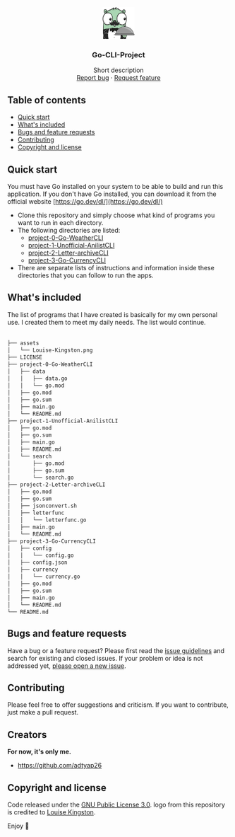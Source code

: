<p align="center">
  <a href="https://github.com/adtyap26/Go-Command-Line-Interface-Project">
    <img src="https://github.com/adtyap26/Go-Command-Line-Interface-Project/blob/main/assets/Louise-Kingston.png" alt="Logo" width=72 height=72>
  </a>

  <h3 align="center">Go-CLI-Project</h3>

  <p align="center">
    Short description
    <br>
    <a href="https://github.com/adtyap26/Go-Command-Line-Interface-Project/issues/new">Report bug</a>
    ·
    <a href="https://github.com/adtyap26/Go-Command-Line-Interface-Project/issues/new">Request feature</a>
  </p>
</p>


## Table of contents

- [Quick start](#quick-start)
- [What's included](#whats-included)
- [Bugs and feature requests](#bugs-and-feature-requests)
- [Contributing](#contributing)
- [Copyright and license](#copyright-and-license)


## Quick start

You must have Go installed on your system to be able to build and run this application. If you don't have Go installed, you can download it from the official website [https://go.dev/dl/](https://go.dev/dl/)


- Clone this repository and simply choose what kind of programs you want to run in each directory.
- The following directories are listed:
  - [project-0-Go-WeatherCLI](https://github.com/adtyap26/Go-Command-Line-Interface-Project/tree/main/project-0-Go-WeatherCLI)
  - [project-1-Unofficial-AnilistCLI](https://github.com/adtyap26/Go-Command-Line-Interface-Project/tree/main/project-1-Unofficial-AnilistCLI)
  - [project-2-Letter-archiveCLI](https://github.com/adtyap26/Go-Command-Line-Interface-Project/tree/main/project-2-Letter-archiveCLI)
  - [project-3-Go-CurrencyCLI](https://github.com/adtyap26/Go-Command-Line-Interface-Project/tree/main/project-3-Go-CurrencyCLI)
- There are separate lists of instructions and information inside these directories that you can follow to run the apps. 

## What's included

The list of programs that I have created is basically for my own personal use. I created them to meet my daily needs. The list would continue.
 
```11 directories, 31 files

├── assets
│   └── Louise-Kingston.png
├── LICENSE
├── project-0-Go-WeatherCLI
│   ├── data
│   │   ├── data.go
│   │   └── go.mod
│   ├── go.mod
│   ├── go.sum
│   ├── main.go
│   └── README.md
├── project-1-Unofficial-AnilistCLI
│   ├── go.mod
│   ├── go.sum
│   ├── main.go
│   ├── README.md
│   └── search
│       ├── go.mod
│       ├── go.sum
│       └── search.go
├── project-2-Letter-archiveCLI
│   ├── go.mod
│   ├── go.sum
│   ├── jsonconvert.sh
│   ├── letterfunc
│   │   └── letterfunc.go
│   ├── main.go
│   └── README.md
├── project-3-Go-CurrencyCLI
│   ├── config
│   │   └── config.go
│   ├── config.json
│   ├── currency
│   │   └── currency.go
│   ├── go.mod
│   ├── go.sum
│   ├── main.go
│   └── README.md
└── README.md

```

## Bugs and feature requests

Have a bug or a feature request? Please first read the [issue guidelines](https://reponame/blob/master/CONTRIBUTING.md) and search for existing and closed issues. If your problem or idea is not addressed yet, [please open a new issue](https://reponame/issues/new).

## Contributing

Please feel free to offer suggestions and criticism. If you want to contribute, just make a pull request.

## Creators

**For now, it's only me.**

- <https://github.com/adtyap26>


## Copyright and license

Code released under the [GNU Public License 3.0](https://github.com/adtyap26/Go-Command-Line-Interface-Project/blob/main/LICENSE).
logo from this repository is credited to [Louise Kingston](https://www.pngitem.com/userpic/7976/).

Enjoy :metal:
